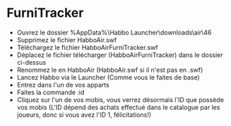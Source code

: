 # FurniTracker

- Ouvrez le dossier %AppData%\Habbo Launcher\downloads\air\46
- Supprimez le fichier HabboAir.swf
- Téléchargez le fichier HabboAirFurniTracker.swf
- Déplacez le fichier télécharger (HabboAirFurniTracker) dans le dossier ci-dessus
- Renommez le en HabboAir (HabboAir.swf si il n'est pas en .swf)
- Lancez Habbo via le Launcher (Comme vous le faites de base)
- Entrez dans l'un de vos apparts
- Faites la commande :id
- Cliquez sur l'un de vos mobis, vous verrez désormais l'ID que possède vos mobis
(L'ID dépend des achats effectué dans le catalogue par les joueurs, donc si vous avez l'ID 1, félicitations!)
